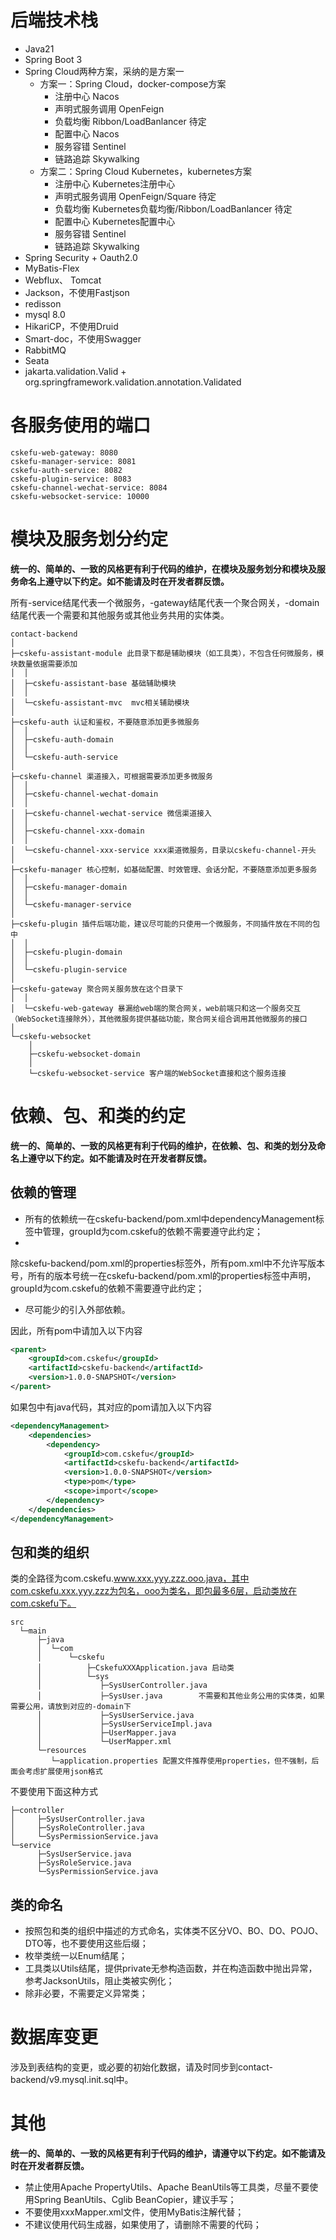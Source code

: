 # 后端技术栈

- Java21
- Spring Boot 3
- Spring Cloud两种方案，采纳的是方案一
    - 方案一：Spring Cloud，docker-compose方案
        - 注册中心 Nacos
        - 声明式服务调用 OpenFeign
        - 负载均衡 Ribbon/LoadBanlancer 待定
        - 配置中心 Nacos
        - 服务容错 Sentinel
        - 链路追踪 Skywalking
    - 方案二：Spring Cloud Kubernetes，kubernetes方案
        - 注册中心 Kubernetes注册中心
        - 声明式服务调用 OpenFeign/Square 待定
        - 负载均衡 Kubernetes负载均衡/Ribbon/LoadBanlancer 待定
        - 配置中心 Kubernetes配置中心
        - 服务容错 Sentinel
        - 链路追踪 Skywalking
- Spring Security + Oauth2.0
- MyBatis-Flex
- Webflux、 Tomcat
- Jackson，不使用Fastjson
- redisson
- mysql 8.0
- HikariCP，不使用Druid
- Smart-doc，不使用Swagger
- RabbitMQ
- Seata
- jakarta.validation.Valid + org.springframework.validation.annotation.Validated

# 各服务使用的端口

```
cskefu-web-gateway: 8080
cskefu-manager-service: 8081
cskefu-auth-service: 8082
cskefu-plugin-service: 8083
cskefu-channel-wechat-service: 8084
cskefu-websocket-service: 10000

```

# 模块及服务划分约定

**统一的、简单的、一致的风格更有利于代码的维护，在模块及服务划分和模块及服务命名上遵守以下约定。如不能请及时在开发者群反馈。**

所有-service结尾代表一个微服务，-gateway结尾代表一个聚合网关，-domain结尾代表一个需要和其他服务或其他业务共用的实体类。

```
contact-backend
│
├─cskefu-assistant-module 此目录下都是辅助模块（如工具类），不包含任何微服务，模块数量依据需要添加
│  │
│  ├─cskefu-assistant-base 基础辅助模块
│  │
│  └─cskefu-assistant-mvc  mvc相关辅助模块
│
├─cskefu-auth 认证和鉴权，不要随意添加更多微服务
│  │
│  ├─cskefu-auth-domain
│  │
│  └─cskefu-auth-service
│
├─cskefu-channel 渠道接入，可根据需要添加更多微服务
│  │
│  ├─cskefu-channel-wechat-domain
│  │
│  ├─cskefu-channel-wechat-service 微信渠道接入
│  │
│  ├─cskefu-channel-xxx-domain
│  │
│  └─cskefu-channel-xxx-service xxx渠道微服务，目录以cskefu-channel-开头
│
├─cskefu-manager 核心控制，如基础配置、时效管理、会话分配，不要随意添加更多服务
│  │
│  ├─cskefu-manager-domain
│  │
│  └─cskefu-manager-service
│
├─cskefu-plugin 插件后端功能，建议尽可能的只使用一个微服务，不同插件放在不同的包中
│  │
│  ├─cskefu-plugin-domain
│  │
│  └─cskefu-plugin-service
│
├─cskefu-gateway 聚合网关服务放在这个目录下
│  │
│  └─cskefu-web-gateway 暴漏给web端的聚合网关，web前端只和这一个服务交互（WebSocket连接除外），其他微服务提供基础功能，聚合网关组合调用其他微服务的接口
│
└─cskefu-websocket
    │
    ├─cskefu-websocket-domain
    │
    └─cskefu-websocket-service 客户端的WebSocket直接和这个服务连接
```

# 依赖、包、和类的约定

**统一的、简单的、一致的风格更有利于代码的维护，在依赖、包、和类的划分及命名上遵守以下约定。如不能请及时在开发者群反馈。**

## 依赖的管理

- 所有的依赖统一在cskefu-backend/pom.xml中dependencyManagement标签中管理，groupId为com.cskefu的依赖不需要遵守此约定；
-

除cskefu-backend/pom.xml的properties标签外，所有pom.xml中不允许写版本号，所有的版本号统一在cskefu-backend/pom.xml的properties标签中声明，groupId为com.cskefu的依赖不需要遵守此约定；

- 尽可能少的引入外部依赖。

因此，所有pom中请加入以下内容

```xml
<parent>
    <groupId>com.cskefu</groupId>
    <artifactId>cskefu-backend</artifactId>
    <version>1.0.0-SNAPSHOT</version>
</parent>
```

如果包中有java代码，其对应的pom请加入以下内容

```xml
<dependencyManagement>
    <dependencies>
        <dependency>
            <groupId>com.cskefu</groupId>
            <artifactId>cskefu-backend</artifactId>
            <version>1.0.0-SNAPSHOT</version>
            <type>pom</type>
            <scope>import</scope>
        </dependency>
    </dependencies>
</dependencyManagement>
```

## 包和类的组织

类的全路径为com.cskefu.www.xxx.yyy.zzz.ooo.java，其中com.cskefu.xxx.yyy.zzz为包名，ooo为类名，即包最多6层，启动类放在com.cskefu下。

```
src
  └─main
      ├─java
      │  └─com
      │      └─cskefu
      │          ├─CskefuXXXApplication.java 启动类
      │          └─sys
      │             ├─SysUserController.java
      │             ├─SysUser.java        不需要和其他业务公用的实体类，如果需要公用，请放到对应的-domain下
      │             ├─SysUserService.java
      │             ├─SysUserServiceImpl.java
      │             ├─UserMapper.java
      │             └─UserMapper.xml
      └─resources
         └─application.properties 配置文件推荐使用properties，但不强制，后面会考虑扩展使用json格式
```

不要使用下面这种方式

```
├─controller
│     ├─SysUserController.java
│     ├─SysRoleController.java
│     └─SysPermissionService.java
└─service
      ├─SysUserService.java
      ├─SysRoleService.java
      └─SysPermissionService.java  
```

## 类的命名

- 按照包和类的组织中描述的方式命名，实体类不区分VO、BO、DO、POJO、DTO等，也不要使用这些后缀；
- 枚举类统一以Enum结尾；
- 工具类以Utils结尾，提供private无参构造函数，并在构造函数中抛出异常，参考JacksonUtils，阻止类被实例化；
- 除非必要，不需要定义异常类；

# 数据库变更

涉及到表结构的变更，或必要的初始化数据，请及时同步到contact-backend/v9.mysql.init.sql中。

# 其他

**统一的、简单的、一致的风格更有利于代码的维护，请遵守以下约定。如不能请及时在开发者群反馈。**

- 禁止使用Apache PropertyUtils、Apache BeanUtils等工具类，尽量不要使用Spring BeanUtils、Cglib BeanCopier，建议手写；
- 不要使用xxxMapper.xml文件，使用MyBatis注解代替；
- 不建议使用代码生成器，如果使用了，请删除不需要的代码；
